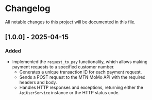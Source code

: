 # Changelog

All notable changes to this project will be documented in this file.

## [1.0.0] - 2025-04-15

### Added

- Implemented the `request_to_pay` functionality, which allows making payment requests to a specified customer number.
  - Generates a unique transaction ID for each payment request.
  - Sends a POST request to the MTN MoMo API with the required headers and body.
  - Handles HTTP responses and exceptions, returning either the `ApiUserService` instance or the HTTP status code.
